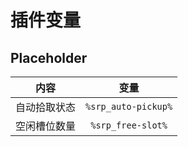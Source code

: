 # 插件变量

## Placeholder

|   内容   |         变量          |
|:------:|:-------------------:|
| 自动拾取状态 | `%srp_auto-pickup%` |
| 空闲槽位数量 |  `%srp_free-slot%`  |
